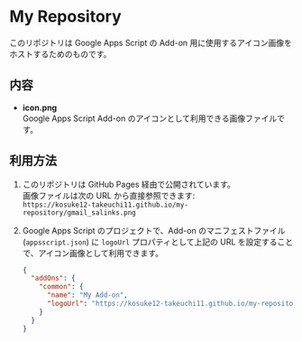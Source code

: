 # My Repository

このリポジトリは Google Apps Script の Add-on 用に使用するアイコン画像をホストするためのものです。

## 内容

- **icon.png**  
  Google Apps Script Add-on のアイコンとして利用できる画像ファイルです。

## 利用方法

1. このリポジトリは GitHub Pages 経由で公開されています。  
   画像ファイルは次の URL から直接参照できます:  
   `https://kosuke12-takeuchi11.github.io/my-repository/gmail_salinks.png`

2. Google Apps Script のプロジェクトで、Add-on のマニフェストファイル (`appsscript.json`) に `logoUrl` プロパティとして上記の URL を設定することで、アイコン画像として利用できます。

   ```json
   {
     "addOns": {
       "common": {
         "name": "My Add-on",
         "logoUrl": "https://kosuke12-takeuchi11.github.io/my-repository/gmail_salinks.png"
       }
     }
   }
